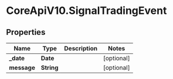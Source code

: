 # CoreApiV10.SignalTradingEvent

## Properties
Name | Type | Description | Notes
------------ | ------------- | ------------- | -------------
**_date** | **Date** |  | [optional] 
**message** | **String** |  | [optional] 


